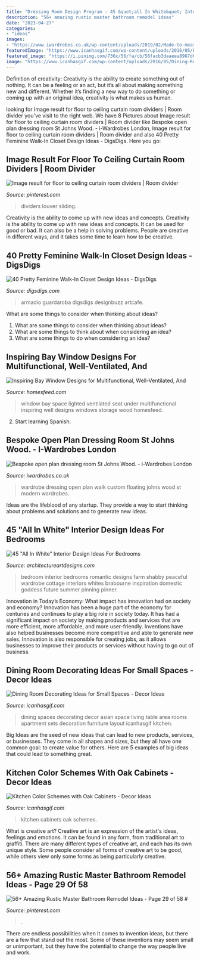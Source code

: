 ```yaml
---
title: "Dressing Room Design Program - 45 &quot;all In White&quot; Interior Design Ideas For Bedrooms"
description: "56+ amazing rustic master bathroom remodel ideas"
date: "2023-04-27"
categories:
- "ideas"
images:
- "https://www.iwardrobes.co.uk/wp-content/uploads/2019/02/Made-to-measure-fitted-open-plan-walk-in-wardrobe-with-floating-shelves-1024x768.jpg"
featuredImage: "https://www.icanhasgif.com/wp-content/uploads/2016/05/Dining-Room-Decorating-Ideas-for-Small-Spaces.jpg"
featured_image: "https://i.pinimg.com/736x/56/fa/cb/56facb3daaeea8967d09bd649ebbe6d7.jpg"
image: "https://www.icanhasgif.com/wp-content/uploads/2016/05/Dining-Room-Decorating-Ideas-for-Small-Spaces.jpg"
---
```



Definition of creativity:
Creativity is the ability to create something out of nothing. It can be a feeling or an act, but it’s all about making something new and different. Whether it’s finding a new way to do something or coming up with an original idea, creativity is what makes us human.

	

		
looking for Image result for floor to ceiling curtain room dividers | Room divider you've visit to the right web. We have 8 Pictures about Image result for floor to ceiling curtain room dividers | Room divider like Bespoke open plan dressing room St Johns Wood. - i-Wardrobes London, Image result for floor to ceiling curtain room dividers | Room divider and also 40 Pretty Feminine Walk-In Closet Design Ideas - DigsDigs. Here you go:
		
    
## Image Result For Floor To Ceiling Curtain Room Dividers | Room Divider

<img loading=lazy src="https://i.pinimg.com/736x/e7/54/ed/e754ed69521413514056f14908c4ee7a.jpg" onerror="this.onerror=null;this.src='https://tse2.mm.bing.net/th?id=OIP.dLfbiR6Cn-bzMxxVs6oABwHaFj&amp;pid=15.1';" alt="Image result for floor to ceiling curtain room dividers | Room divider">

_Source: pinterest.com_

>dividers louver sliding. 

	

Creativity is the ability to come up with new ideas and concepts.
Creativity is the ability to come up with new ideas and concepts. It can be used for good or bad. It can also be a help in solving problems. People are creative in different ways, and it takes some time to learn how to be creative.

    
## 40 Pretty Feminine Walk-In Closet Design Ideas - DigsDigs

<img loading=lazy src="https://www.digsdigs.com/photos/pretty-feminine-walk-in-closets-9.jpg" onerror="this.onerror=null;this.src='https://tse4.mm.bing.net/th?id=OIP.SHfi9ISG96KLM1soLY6vEgHaKz&amp;pid=15.1';" alt="40 Pretty Feminine Walk-In Closet Design Ideas - DigsDigs">

_Source: digsdigs.com_

>armadio guardaroba digsdigs designbuzz artcafe. 

	

What are some things to consider when thinking about ideas?
1. What are some things to consider when thinking about ideas?
2. What are some things to think about when considering an idea?
3. What are some things to do when considering an idea?

    
## Inspiring Bay Window Designs For Multifunctional, Well-Ventilated, And

<img loading=lazy src="http://homesfeed.com/wp-content/uploads/2019/04/window-seat-with-gray-cushion-and-pillows-wood-finish-wall-glass-windows-and-under-storage-solution.jpg" onerror="this.onerror=null;this.src='https://tse3.mm.bing.net/th?id=OIP.PouDnEWGSFYv-hT5zvHSCwHaLH&amp;pid=15.1';" alt="Inspiring Bay Window Designs for Multifunctional, Well-Ventilated, And">

_Source: homesfeed.com_

>window bay space lighted ventilated seat under multifunctional inspiring well designs windows storage wood homesfeed. 

	

2) Start learning Spanish.

    
## Bespoke Open Plan Dressing Room St Johns Wood. - I-Wardrobes London

<img loading=lazy src="https://www.iwardrobes.co.uk/wp-content/uploads/2019/02/Made-to-measure-fitted-open-plan-walk-in-wardrobe-with-floating-shelves-1024x768.jpg" onerror="this.onerror=null;this.src='https://tse1.mm.bing.net/th?id=OIP.IPG7T9cPdDgU4MrUkiqvIwHaFj&amp;pid=15.1';" alt="Bespoke open plan dressing room St Johns Wood. - i-Wardrobes London">

_Source: iwardrobes.co.uk_

>wardrobe dressing open plan walk custom floating johns wood st modern wardrobes. 

	

Ideas are the lifeblood of any startup. They provide a way to start thinking about problems and solutions and to generate new ideas.

    
## 45 &quot;All In White&quot; Interior Design Ideas For Bedrooms

<img loading=lazy src="https://www.architectureartdesigns.com/wp-content/uploads/2013/04/ArchitectureArtDesigns-3413.jpg" onerror="this.onerror=null;this.src='https://tse4.mm.bing.net/th?id=OIP.4RKQYjJ3-OoiIdBOxPh6LQHaK5&amp;pid=15.1';" alt="45 &quot;All In White&quot; Interior Design Ideas For Bedrooms">

_Source: architectureartdesigns.com_

>bedroom interior bedrooms romantic designs farm shabby peaceful wardrobe cottage interiors whites brabourne inspiration domestic goddess future summer pinning pinner. 

	

Innovation in Today’s Economy: What impact has innovation had on society and economy?
Innovation has been a huge part of the economy for centuries and continues to play a big role in society today. It has had a significant impact on society by making products and services that are more efficient, more affordable, and more user-friendly. Inventions have also helped businesses become more competitive and able to generate new sales. Innovation is also responsible for creating jobs, as it allows businesses to improve their products or services without having to go out of business.

    
## Dining Room Decorating Ideas For Small Spaces - Decor Ideas

<img loading=lazy src="https://www.icanhasgif.com/wp-content/uploads/2016/05/Dining-Room-Decorating-Ideas-for-Small-Spaces.jpg" onerror="this.onerror=null;this.src='https://tse2.mm.bing.net/th?id=OIP.wPM_RWbxbDrkpKb2QVv_QgHaJ4&amp;pid=15.1';" alt="Dining Room Decorating Ideas for Small Spaces - Decor Ideas">

_Source: icanhasgif.com_

>dining spaces decorating decor asian space living table area rooms apartment sets decoration furniture layout icanhasgif kitchen. 

	

Big Ideas are the seed of new ideas that can lead to new products, services, or businesses. They come in all shapes and sizes, but they all have one common goal: to create value for others. Here are 5 examples of big ideas that could lead to something great.

    
## Kitchen Color Schemes With Oak Cabinets - Decor Ideas

<img loading=lazy src="https://www.icanhasgif.com/wp-content/uploads/2016/02/Kitchen-Color-Schemes-with-Oak-Cabinets.jpg" onerror="this.onerror=null;this.src='https://tse1.mm.bing.net/th?id=OIP.colEYSUSx6VP3MEAhgPsqwHaFj&amp;pid=15.1';" alt="Kitchen Color Schemes with Oak Cabinets - Decor Ideas">

_Source: icanhasgif.com_

>kitchen cabinets oak schemes. 

	

What is creative art?
Creative art is an expression of the artist's ideas, feelings and emotions. It can be found in any form, from traditional art to graffiti. There are many different types of creative art, and each has its own unique style. Some people consider all forms of creative art to be good, while others view only some forms as being particularly creative.

    
## 56+ Amazing Rustic Master Bathroom Remodel Ideas - Page 29 Of 58 #

<img loading=lazy src="https://i.pinimg.com/736x/56/fa/cb/56facb3daaeea8967d09bd649ebbe6d7.jpg" onerror="this.onerror=null;this.src='https://tse4.mm.bing.net/th?id=OIP.4RK8ayDlp2GXBg9y5bnLmQHaLF&amp;pid=15.1';" alt="56+ Amazing Rustic Master Bathroom Remodel Ideas - Page 29 of 58 #">

_Source: pinterest.com_

>. 

	

There are endless possibilities when it comes to invention ideas, but there are a few that stand out the most. Some of these inventions may seem small or unimportant, but they have the potential to change the way people live and work.

